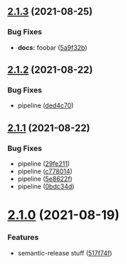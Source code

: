 ## [2.1.3](https://gitlab.com/yellowgarbagegroup/spielwiese/some-library/compare/v2.1.2...v2.1.3) (2021-08-25)


### Bug Fixes

* **docs:** foobar ([5a9f32b](https://gitlab.com/yellowgarbagegroup/spielwiese/some-library/commit/5a9f32b84f20970dc35a6d2568b6774cd338a786))

## [2.1.2](https://gitlab.com/yellowgarbagegroup/spielwiese/some-library/compare/v2.1.1...v2.1.2) (2021-08-22)


### Bug Fixes

* pipeline ([ded4c70](https://gitlab.com/yellowgarbagegroup/spielwiese/some-library/commit/ded4c7069823aeb81187e84eaaa9235eaea21b33))

## [2.1.1](https://gitlab.com/yellowgarbagegroup/spielwiese/some-library/compare/v2.1.0...v2.1.1) (2021-08-22)


### Bug Fixes

* pipeline ([29fe211](https://gitlab.com/yellowgarbagegroup/spielwiese/some-library/commit/29fe211fad79719debf88ff063985f82beb3e4c2))
* pipeline ([c778014](https://gitlab.com/yellowgarbagegroup/spielwiese/some-library/commit/c778014cca4678a36e1e0b36c034336ba42f95b5))
* pipeline ([5e8622f](https://gitlab.com/yellowgarbagegroup/spielwiese/some-library/commit/5e8622f4820f6a3f746921b82b959990865bac5f))
* pipeline ([0bdc34d](https://gitlab.com/yellowgarbagegroup/spielwiese/some-library/commit/0bdc34d9a612fe10ab3e15a05911af6eb1d17c42))

# [2.1.0](https://gitlab.com/yellowgarbagegroup/spielwiese/some-library/compare/v2.0.2...v2.1.0) (2021-08-19)


### Features

* semantic-release stuff ([517f74f](https://gitlab.com/yellowgarbagegroup/spielwiese/some-library/commit/517f74f9ee7e9f6ceb15c7c83af5fd77829be0f3))
